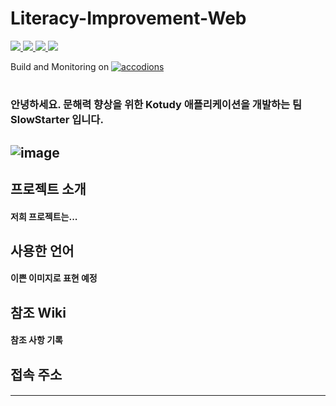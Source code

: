 # Literacy-Improvement-Web
<a href="https://www.npmjs.com/">
  <img src="https://img.shields.io/badge/build-pending-yellow?style=flat-square">
</a>
<a href="https://www.npmjs.com/">
<img src="https://img.shields.io/badge/npm-v8.1.2-blue?style=flat-square">
</a>
<a href="https://nextjs.org/">
<img src="https://img.shields.io/badge/next.js-v12.1.0-blue?style=flat-square">
</a>
<a href="https://nodejs.org/">
<img src="https://img.shields.io/badge/node.js-v16.13.2-blue?style=flat-square">
</a>

Build and Monitoring on
<a href="https://accordions.co.kr/">
![accodions](https://accordions.co.kr/wp-content/uploads/2019/12/logo.png)
  </a>
# 
### 안녕하세요. 문해력 향상을 위한 Kotudy 애플리케이션을 개발하는 팀 SlowStarter 입니다.
## ![image](https://user-images.githubusercontent.com/28853329/179004765-6ae17bcc-0a17-4bbd-a41a-0cd60d7b24b7.png)

## 프로젝트 소개
#### 저희 프로젝트는...
## 사용한 언어
#### 이쁜 이미지로 표현 예정
## 참조 Wiki
#### 참조 사항 기록
## 접속 주소
#### 
---

